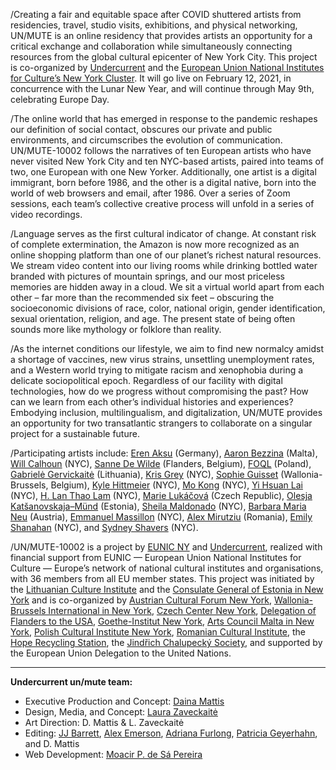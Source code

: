/Creating a fair and equitable space after COVID shuttered artists from
residencies, travel, studio visits, exhibitions, and physical networking,
UN/MUTE is an online residency that provides artists an opportunity for a
critical exchange and collaboration while simultaneously connecting resources
from the global cultural epicenter of New York City. This project is
co-organized by [Undercurrent](http://undercurrent.nyc) and the [European Union National Institutes for
Culture’s New York Cluster](http://eunicglobal.eu). It will go live on February 12,
2021, in concurrence with the Lunar New Year, and will continue through May
9th, celebrating Europe Day. 
 
/The online world that has emerged in response to the pandemic reshapes our
definition of social contact, obscures our private and public environments,
and circumscribes the evolution of communication. UN/MUTE-10002 follows the
narratives of ten European artists who have never visited New York City and
ten NYC-based artists, paired into  teams of two, one European with one New
Yorker. Additionally, one artist is a digital immigrant, born before 1986, and
the other is a digital native, born into the world of web browsers and email,
after 1986. Over a series of Zoom sessions, each team’s collective creative
process will unfold in a series of video recordings.

/Language serves as the first cultural indicator of change. At constant risk of
complete extermination, the Amazon is now more recognized as an online
shopping platform than one of our planet’s richest natural resources. We
stream video content into our living rooms while drinking bottled water
branded with pictures of mountain springs, and our most priceless memories are
hidden away in a cloud. We sit a virtual world apart from each other – far
more than the recommended six feet – obscuring the socioeconomic divisions of
race, color, national origin, gender identification, sexual orientation,
religion, and age. The present state of being often sounds more like mythology
or folklore than reality. 
 
/As the internet conditions our lifestyle, we aim to find new normalcy amidst a
shortage of vaccines, new virus strains, unsettling unemployment rates, and a
Western world trying to mitigate racism and xenophobia during a delicate
sociopolitical epoch. Regardless of our facility with digital technologies,
how do we progress without compromising the past? How can we learn from each
other’s individual histories and experiences? Embodying inclusion,
multilingualism, and digitalization, UN/MUTE provides an opportunity for two
transatlantic strangers to collaborate on a singular project for a sustainable
future. 
 
/Participating artists include: [Eren Aksu](http://eren-aksu.com) (Germany), 
[Aaron Bezzina](https://www.aaronbezzina.com) (Malta),
[Will Calhoun](https://willcalhoun.com) (NYC), 
[Sanne De Wilde](http://sannedewilde.com/) (Flanders, Belgium), 
[FOQL](https://soundsfoolish.com/) (Poland),
[Gabrielė Gervickaitė](http://www.gabrielegervickaite.com) (Lithuania), 
[Kris Grey](https://kristingrey.com) (NYC), 
[Sophie Guisset](http://www.facebook.com/sophie.guisset.50)
(Wallonia-Brussels, Belgium), 
[Kyle Hittmeier](http://www.kylehittmeier.com) (NYC), 
[Mo Kong](https://mokongmo.com) (NYC), 
[Yi Hsuan Lai](https://www.flaneurshan.com/) (NYC), 
[H. Lan Thao Lam](http://www.hlanthaolam.com/main/home.html) (NYC), 
[Marie Lukáčová](https://www.marielukacova.com) (Czech Republic), 
[Olesja Katšanovskaja–Münd](http://solaye.com/) (Estonia), 
[Sheila Maldonado](http://sheilamaldonado.com) (NYC), 
[Barbara Maria Neu](http://barbaramarianeu.at)
(Austria), 
[Emmanuel Massillon](https://www.emmanuel-massillon.com) (NYC), 
[Alex Mirutziu](http://www.alexmirutziu.com) (Romania), 
[Emily Shanahan](http://www.emilyshanahan.com)
(NYC), and [Sydney Shavers](https://www.sydneyshavers.net/) (NYC). 

/UN/MUTE-10002 is a project by [EUNIC NY](http://eunicglobal.eu) and
[Undercurrent](http://undercurrent.nyc), realized with
financial support from EUNIC — European Union National Institutes for Culture
— Europe’s network of national cultural institutes and organisations, with 36
members from all EU member states. This project was initiated by the
[Lithuanian Culture Institute](http://english.lithuanianculture.lt) and the
[Consulate General of Estonia in New York](http://newyork.mfa.ee)
and is co-organized by [Austrian Cultural Forum New
York](http://www.acfny.org), [Wallonia-Brussels
International in New York](http://wallonia.us/en), 
[Czech Center New York](http://new-york.czechcentres.cz), 
[Delegation of Flanders to the USA](http://flandersintheusa.org), 
[Goethe-Institut New York](http://www.goethe.de/newyork), 
[Arts Council Malta in New York](http://artscouncilmalta.org), 
[Polish Cultural Institute New York](http://instytutpolski.pl/newyork/), 
[Romanian Cultural Institute](http://www.rciusa.info), the 
[Hope Recycling Station](http://www.h-r-s.cz), 
the [Jindřich Chalupecký Society](http://www.sjch.cz/en/”), and supported by the European Union
Delegation to the United Nations.

---

**Undercurrent un/mute team:**

* Executive Production and Concept: [Daina Mattis](http://dainamattis.com)
* Design, Media, and Concept: [Laura Zaveckaitė](http://instagram.com/laura.zaveckaite)
* Art Direction: D. Mattis & L. Zaveckaitė
* Editing: [JJ Barrett](https://instagram.com/jjbarrett_), [Alex
  Emerson](http://awemerson.com), [Adriana
  Furlong](http://instagram.com/adriana.furlong), [Patricia
  Geyerhahn](http://patriciageyerhahn.com), and D. Mattis
* Web Development: [Moacir P. de Sá Pereira](http://undercurrent.nyc/team/moacir-p-de-sa-pereira)


